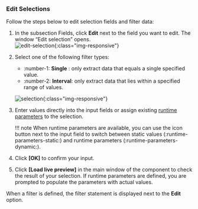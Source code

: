 
### Edit Selections

Follow the steps below to edit selection fields and filter data:

1. In the subsection Fields, click **Edit** next to the field you want to edit. The window “Edit selection” opens.<br>
![edit-selection](../../assets/images/documentation/components/odp-odata/edit-selection.png){:class="img-responsive"}	
2. Select one of the following filter types:
	- :number-1: **Single** : only extract data that equals a single specified value.
	- :number-2: **Interval**: only extract data that lies within a specified range of values.
	
	![selection](../../assets/images/documentation/components/odp-odata/selection.png){:class="img-responsive"}	
	
3. Enter values directly into the input fields or assign existing [runtime parameters](edit-runtime-parameters.md) to the selection.

	!!! note
		When runtime parameters are available, you can use the icon button next to the input field to switch between static values (:runtime-parameters-static:) and runtime parameters (:runtime-parameters-dynamic:).

4. Click **[OK]** to confirm your input.
5. Click **[Load live preview]** in the main window of the component to check the result of your selection. 
If runtime parameters are defined, you are prompted to populate the parameters with actual values.

When a filter is defined, the filter statement is displayed next to the **Edit** option.

